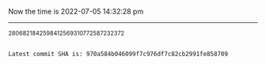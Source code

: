 Now the time is 2022-07-05 14:32:28 pm

---

<small>2806821842598412569310772587232372</small>

```txt

Latest commit SHA is: 970a584b046099f7c976df7c82cb2991fe858709
```
